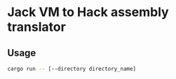 # Jack VM to Hack assembly translator

## Usage

```bash
cargo run -- [--directory directory_name]
```
